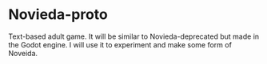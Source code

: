 # Novieda-proto
Text-based adult game. It will be similar to Novieda-deprecated but made in the Godot engine. I will use it to experiment and make some form of Noveida.
